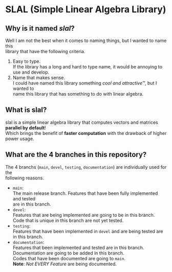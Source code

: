 # SLAL (Simple Linear Algebra Library)

## Why is it named _slal_?
Well I am not the best when it comes to naming things, but I wanted to name this \
library that have the following criteria.
1. Easy to type. \
If the library has a long and hard to type name, it would be annoying to use and develop.
2. Name that makes sense. \
I could have named this library something _cool and attractive™_, but I wanted to \
name this library that has something to do with linear algebra.

## What is slal?
slal is a simple linear algebra library that computes vectors and matrices __parallel by default__! \
Which brings the benefit of __faster computation__ with the drawback of higher power usage.

## What are the 4 branches in this repository?
The 4 branchs (`main`, `devel`, `testing`, `documentation`) are individually used for the \
following reasons.
- `main`: \
The main release branch. Features that have been fully implemented and tested \
are in this branch.
- `devel`: \
Features that are being implemented are going to be in this branch. \
Code that is unique in this branch are not yet tested.
- `testing`: \
Features that have been implemented in `devel` and are being tested are in this branch.
- `documentation`: \
Features that been implemented and tested are in this branch. \
Documentation are going to be added in this branch. \
Codes that have been documented are going to `main`. \
__Note__: _Not EVERY Feature_ are being documented.
